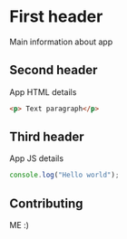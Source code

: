 

# First header
Main information about app

## Second header
App HTML details

```html
<p> Text paragraph</p>
```

## Third header
App JS details

```Javascript
console.log("Hello world");
```

## Contributing
ME :)
